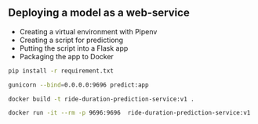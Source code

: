 ## Deploying a model as a web-service

* Creating a virtual environment with Pipenv
* Creating a script for predictiong 
* Putting the script into a Flask app
* Packaging the app to Docker

```bash
pip install -r requirement.txt
```

```bash
gunicorn --bind=0.0.0.0:9696 predict:app
```


```bash
docker build -t ride-duration-prediction-service:v1 .
```

```bash
docker run -it --rm -p 9696:9696  ride-duration-prediction-service:v1
```
